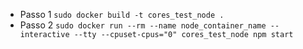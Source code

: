 * Passo 1
`sudo docker build -t cores_test_node .`
* Passo 2
`sudo docker run --rm --name node_container_name --interactive --tty --cpuset-cpus="0" cores_test_node npm start`
